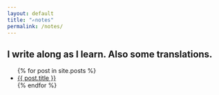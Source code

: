 ```yaml
---
layout: default
title: "✍️notes"
permalink: /notes/
---
```


## I write along as I learn. Also some translations.

<ul>
  {% for post in site.posts %}
    <li>
      <a href="{{ post.url }}">{{ post.title }}</a>
    </li>
  {% endfor %}
</ul>